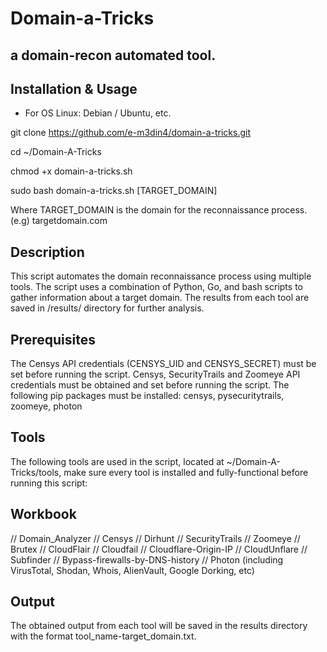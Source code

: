    # Domain-a-Tricks                                           
## a domain-recon automated tool.

## Installation & Usage

- For OS Linux: Debian / Ubuntu, etc.

git clone https://github.com/e-m3din4/domain-a-tricks.git

cd ~/Domain-A-Tricks

chmod +x domain-a-tricks.sh

sudo bash domain-a-tricks.sh [TARGET_DOMAIN]

Where TARGET_DOMAIN is the domain for the reconnaissance process. (e.g) targetdomain.com

## Description

This script automates the domain reconnaissance process using multiple tools. The script uses a combination of Python, Go, and bash scripts to gather information about a target domain. The results from each tool are saved in /results/ directory for further analysis.

## Prerequisites

The Censys API credentials (CENSYS_UID and CENSYS_SECRET) must be set before running the script.
Censys, SecurityTrails and Zoomeye API credentials must be obtained and set before running the script.
The following pip packages must be installed: censys, pysecuritytrails, zoomeye, photon 

## Tools 

The following tools are used in the script, located at ~/Domain-A-Tricks/tools, make sure every tool is installed and fully-functional before running this script:

## Workbook

// Domain_Analyzer
// Censys
// Dirhunt
// SecurityTrails
// Zoomeye
// Brutex 
// CloudFlair
// Cloudfail
// Cloudflare-Origin-IP
// CloudUnflare
// Subfinder
// Bypass-firewalls-by-DNS-history
// Photon (including VirusTotal, Shodan, Whois, AlienVault, Google Dorking, etc)

## Output

The obtained output from each tool will be saved in the results directory with the format tool_name-target_domain.txt.
